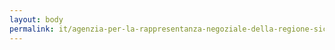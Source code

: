 ```yaml
---
layout: body
permalink: it/agenzia-per-la-rappresentanza-negoziale-della-regione-siciliana/
---
```


